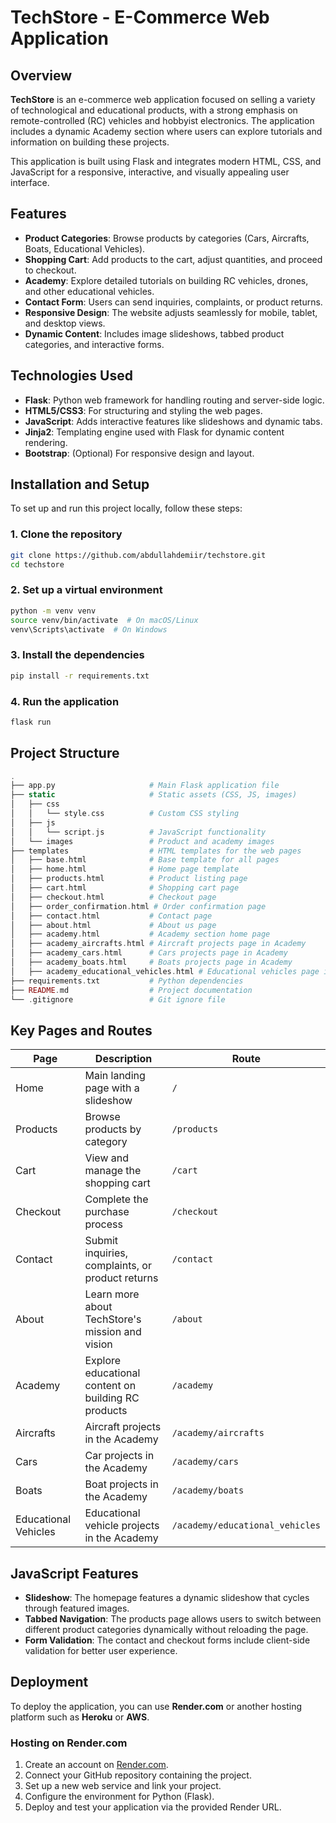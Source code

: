 
# TechStore - E-Commerce Web Application

## Overview

**TechStore** is an e-commerce web application focused on selling a variety of technological and educational products, with a strong emphasis on remote-controlled (RC) vehicles and hobbyist electronics. The application includes a dynamic Academy section where users can explore tutorials and information on building these projects.

This application is built using Flask and integrates modern HTML, CSS, and JavaScript for a responsive, interactive, and visually appealing user interface.

## Features

- **Product Categories**: Browse products by categories (Cars, Aircrafts, Boats, Educational Vehicles).
- **Shopping Cart**: Add products to the cart, adjust quantities, and proceed to checkout.
- **Academy**: Explore detailed tutorials on building RC vehicles, drones, and other educational vehicles.
- **Contact Form**: Users can send inquiries, complaints, or product returns.
- **Responsive Design**: The website adjusts seamlessly for mobile, tablet, and desktop views.
- **Dynamic Content**: Includes image slideshows, tabbed product categories, and interactive forms.

## Technologies Used

- **Flask**: Python web framework for handling routing and server-side logic.
- **HTML5/CSS3**: For structuring and styling the web pages.
- **JavaScript**: Adds interactive features like slideshows and dynamic tabs.
- **Jinja2**: Templating engine used with Flask for dynamic content rendering.
- **Bootstrap**: (Optional) For responsive design and layout.
  
## Installation and Setup

To set up and run this project locally, follow these steps:

### 1. Clone the repository

```bash
git clone https://github.com/abdullahdemiir/techstore.git
cd techstore
```

### 2. Set up a virtual environment

```bash
python -m venv venv
source venv/bin/activate  # On macOS/Linux
venv\Scripts\activate  # On Windows
```

### 3. Install the dependencies

```bash
pip install -r requirements.txt
```

### 4. Run the application

```bash
flask run
```

## Project Structure

```php
.
├── app.py                     # Main Flask application file
├── static                     # Static assets (CSS, JS, images)
│   ├── css
│   │   └── style.css          # Custom CSS styling
│   ├── js
│   │   └── script.js          # JavaScript functionality
│   └── images                 # Product and academy images
├── templates                  # HTML templates for the web pages
│   ├── base.html              # Base template for all pages
│   ├── home.html              # Home page template
│   ├── products.html          # Product listing page
│   ├── cart.html              # Shopping cart page
│   ├── checkout.html          # Checkout page
│   ├── order_confirmation.html # Order confirmation page
│   ├── contact.html           # Contact page
│   ├── about.html             # About us page
│   ├── academy.html           # Academy section home page
│   ├── academy_aircrafts.html # Aircraft projects page in Academy
│   ├── academy_cars.html      # Cars projects page in Academy
│   ├── academy_boats.html     # Boats projects page in Academy
│   ├── academy_educational_vehicles.html # Educational vehicles page in Academy
├── requirements.txt           # Python dependencies
├── README.md                  # Project documentation
└── .gitignore                 # Git ignore file
```

## Key Pages and Routes

| Page        | Description                                    | Route                  |
|-------------|------------------------------------------------|------------------------|
| Home        | Main landing page with a slideshow             | `/`                    |
| Products    | Browse products by category                    | `/products`            |
| Cart        | View and manage the shopping cart              | `/cart`                |
| Checkout    | Complete the purchase process                  | `/checkout`            |
| Contact     | Submit inquiries, complaints, or product returns| `/contact`             |
| About       | Learn more about TechStore's mission and vision | `/about`               |
| Academy     | Explore educational content on building RC products | `/academy`         |
| Aircrafts   | Aircraft projects in the Academy               | `/academy/aircrafts`   |
| Cars        | Car projects in the Academy                    | `/academy/cars`        |
| Boats       | Boat projects in the Academy                   | `/academy/boats`       |
| Educational Vehicles | Educational vehicle projects in the Academy | `/academy/educational_vehicles` |

## JavaScript Features

- **Slideshow**: The homepage features a dynamic slideshow that cycles through featured images.
- **Tabbed Navigation**: The products page allows users to switch between different product categories dynamically without reloading the page.
- **Form Validation**: The contact and checkout forms include client-side validation for better user experience.

## Deployment

To deploy the application, you can use **Render.com** or another hosting platform such as **Heroku** or **AWS**.

### Hosting on Render.com

1. Create an account on [Render.com](https://render.com/).
2. Connect your GitHub repository containing the project.
3. Set up a new web service and link your project.
4. Configure the environment for Python (Flask).
5. Deploy and test your application via the provided Render URL.
